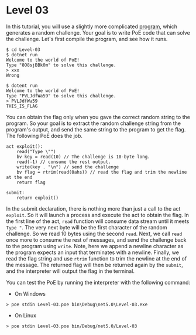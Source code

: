 Level 03
===

In this tutorial, you will use a slightly more complicated
[program](Program.fs), which generates a random challenge. Your goal is to write
PoE code that can solve the challenge. Let's first compile the program, and see
how it runs.

```
$ cd Level-03
$ dotnet run
Welcome to the world of PoE!
Type "8O8sjBBk0m" to solve this challenge.
> xxx
Wrong

$ dotent run
Welcome to the world of PoE!
Type "PVLJdfWa59" to solve this challenge.
> PVLJdfWa59
THIS_IS_FLAG
```

You can obtain the flag only when you gave the correct random string to the
program. So your goal is to extract the random challenge string from the
program's output, and send the same string to the program to get the flag.  The
following PoE does the job.

```
act exploit():
    read("Type \"")
    bv key = read(10) // The challenge is 10-byte long.
    read(-1) // consume the rest output.
    write(key . "\n") // send the challenge
    bv flag = rtrim(read(0ahs)) // read the flag and trim the newline at the end
    return flag

submit:
    return exploit()
```

In the submit declaration, there is nothing more than just a call to the act
`exploit`. So it will launch a process and execute the act to obtain the flag.
In the first line of the act, `read` function will consume data stream until it
meets `Type "`. The very next byte will be the first character of the random
challenge. So we read 10 bytes using the second `read`. Next, we call `read`
once more to consume the rest of messages, and send the challenge back to the
program using `write`. Note, here we append a newline character as the program
expects an input that terminates with a newline. Finally, we read the flag
string and use `rtrim` function to trim the newline at the end of the
message. The returned flag will then be returned again by the `submit`, and the
interpreter will output the flag in the terminal.

You can test the PoE by running the interpreter with the following command:

- On Windows
```
> poe stdin Level-03.poe bin\Debug\net5.0\Level-03.exe
```

- On Linux
```
> poe stdin Level-03.poe bin/Debug/net5.0/Level-03
```
